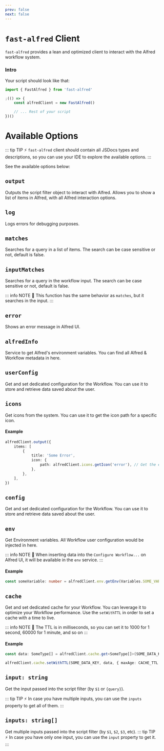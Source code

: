 ```yaml
---
prev: false
next: false
---
```


# `fast-alfred` Client

`fast-alfred` provides a lean and optimized client to interact with the Alfred workflow system.

### Intro

Your script should look like that:

```typescript
import { FastAlfred } from 'fast-alfred'

;(() => {
    const alfredClient = new FastAlfred()

    // ... Rest of your script
})()
```

# Available Options

::: tip TIP :zap:
`fast-alfred` client should contain all JSDocs types and descriptions, so you can use your IDE to explore the available options.
:::

See the available options below:

## `output`

Outputs the script filter object to interact with Alfred.
Allows you to show a list of items in Alfred, with all Alfred interaction options.

## `log`

Logs errors for debugging purposes.

## `matches`

Searches for a query in a list of items. The search can be case sensitive or not, default is false.

## `inputMatches`

Searches for a query in the workflow input. The search can be case sensitive or not, default is false.

::: info NOTE 📝
This function has the same behavior as `matches`, but it searches in the input.
:::

## `error`

Shows an error message in Alfred UI.

## `alfredInfo`

Service to get Alfred's environment variables. You can find all Alfred & Workflow metadata in here.

## `userConfig`

Get and set dedicated configuration for the Workflow.
You can use it to store and retrieve data saved about the user.

## `icons`

Get icons from the system.
You can use it to get the icon path for a specific icon.

#### Example

```typescript
alfredClient.output({
    items: [
        {
            title: 'Some Error',
            icon: {
                path: alfredClient.icons.getIcon('error'), // Get the error icon
            },
        },
    ],
})
```

## `config`

Get and set dedicated configuration for the Workflow.
You can use it to store and retrieve data saved about the user.

## `env`

Get Environment variables.
All Workflow user configuration would be injected in here.

::: info NOTE 📝
When inserting data into the `Configure Workflow...` on Alfred UI, it will be available in the `env` service.
:::

#### Example

```typescript
const someVariable: number = alfredClient.env.getEnv(Variables.SOME_VARIABLE, { defaultValue: 10, parser: Number })
```

## `cache`

Get and set dedicated cache for your Workflow. You can leverage it to optimize your Workflow performance.
Use the `setWithTTL` in order to set a cache with a time to live.

::: info NOTE 📝
The TTL is in milliseconds, so you can set it to 1000 for 1 second, 60000 for 1 minute, and so on
:::

#### Example

```typescript
const data: SomeType[] = alfredClient.cache.get<SomeType[]>(SOME_DATA_KEY) ?? (await fetchData())

alfredClient.cache.setWithTTL(SOME_DATA_KEY, data, { maxAge: CACHE_TTL })
```

## `input: string`

Get the input passed into the script filter (by `$1` or `{query}`).

::: tip TIP :zap:
In case you have multiple inputs, you can use the `inputs` property to get all of them.
:::

## `inputs: string[]`

Get multiple inputs passed into the script filter (by `$1`, `$2`, `$3`, etc).
::: tip TIP :zap:
In case you have only one input, you can use the `input` property to get it.
:::
